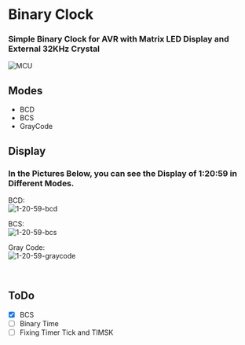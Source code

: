 # Binary Clock
### Simple Binary Clock for AVR with Matrix LED Display and External 32KHz Crystal<br/>

<!--![uptime](http://54.38.167.8/plesk-site-preview/ghasr.net/Uptime.svg)-->

![MCU](https://badgen.net/badge/MCU/ATMega32pa/orange?style=flat-square)

## Modes
- BCD
- BCS
- GrayCode

## Display
### In the Pictures Below, you can see the Display of 1:20:59 in Different Modes.

BCD:
</br>
![1-20-59-bcd](https://github.com/0x4A4D00/BinaryClock-avr/assets/40355105/367d2b4b-15da-48f9-9044-0efdd20f5217)</br>

BCS:
</br>
![1-20-59-bcs](https://github.com/0x4A4D00/BinaryClock-avr/assets/40355105/f6f498b3-b825-4f2a-9c1f-52639d91a185)</br>

Gray Code:
</br>
![1-20-59-graycode](https://github.com/0x4A4D00/BinaryClock-avr/assets/40355105/c495b219-88e7-43ea-8856-1f6a870d2bff)</br>

</br>

## ToDo
- [x] BCS
- [ ] Binary Time
- [ ] Fixing Timer Tick and TIMSK

